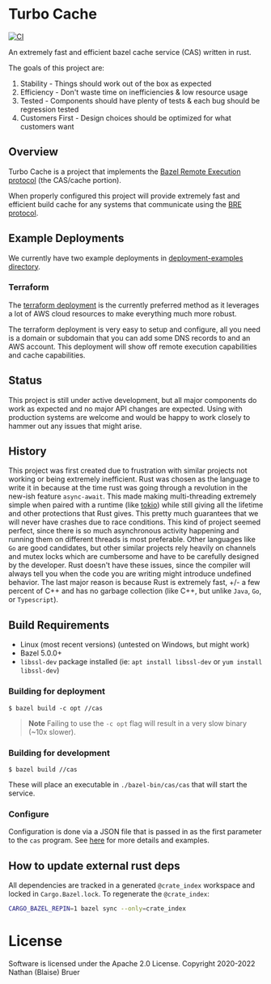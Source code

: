 # Turbo Cache

[![CI](https://github.com/allada/turbo-cache/workflows/CI/badge.svg)](https://github.com/allada/turbo-cache/actions/workflows/main.yml)

An extremely fast and efficient bazel cache service (CAS) written in rust.

The goals of this project are:
1. Stability - Things should work out of the box as expected
2. Efficiency - Don't waste time on inefficiencies & low resource usage
3. Tested - Components should have plenty of tests & each bug should be regression tested
4. Customers First - Design choices should be optimized for what customers want

## Overview

Turbo Cache is a project that implements the [Bazel Remote Execution protocol](https://github.com/bazelbuild/remote-apis) (the CAS/cache portion).

When properly configured this project will provide extremely fast and efficient build cache for any systems that communicate using the [BRE protocol](https://github.com/bazelbuild/remote-apis/blob/main/build/bazel/remote/execution/v2/remote_execution.proto).

## Example Deployments
We currently have two example deployments in [deployment-examples directory](https://github.com/allada/turbo-cache/tree/master/deployment-examples).

### Terraform
The [terraform deployment](https://github.com/allada/turbo-cache/tree/master/deployment-examples/terraform) is the currently preferred method as it leverages a lot of AWS cloud resources to make everything much more robust.

The terraform deployment is very easy to setup and configure, all you need is a domain or subdomain that you can add some DNS records to and an AWS account. This deployment will show off remote execution capabilities and cache capabilities.

## Status

This project is still under active development, but all major components do work as expected and no major API changes are expected. Using with production systems are welcome and would be happy to work closely to hammer out any issues that might arise.

## History

This project was first created due to frustration with similar projects not working or being extremely inefficient. Rust was chosen as the language to write it in because at the time rust was going through a revolution in the new-ish feature `async-await`. This made making multi-threading extremely simple when paired with a runtime (like [tokio](https://github.com/tokio-rs/tokio)) while still giving all the lifetime and other protections that Rust gives. This pretty much guarantees that we will never have crashes due to race conditions. This kind of project seemed perfect, since there is so much asynchronous activity happening and running them on different threads is most preferable. Other languages like `Go` are good candidates, but other similar projects rely heavily on channels and mutex locks which are cumbersome and have to be carefully designed by the developer. Rust doesn't have these issues, since the compiler will always tell you when the code you are writing might introduce undefined behavior. The last major reason is because Rust is extremely fast, +/- a few percent of C++ and has no garbage collection (like C++, but unlike `Java`, `Go`, or `Typescript`).

## Build Requirements
* Linux (most recent versions) (untested on Windows, but might work)
* Bazel 5.0.0+
* `libssl-dev` package installed (ie: `apt install libssl-dev` or `yum install libssl-dev`)

### Building for deployment
```
$ bazel build -c opt //cas
```

> **Note**
> Failing to use the `-c opt` flag will result in a very slow binary (~10x slower). 

### Building for development
```
$ bazel build //cas
```

These will place an executable in `./bazel-bin/cas/cas` that will start the service.

### Configure

Configuration is done via a JSON file that is passed in as the first parameter to the `cas` program. See [here](https://github.com/allada/turbo-cache/tree/master/config) for more details and examples.

## How to update external rust deps

All dependencies are tracked in a generated `@crate_index` workspace and locked
in `Cargo.Bazel.lock`. To regenerate the `@crate_index`:

```bash
CARGO_BAZEL_REPIN=1 bazel sync --only=crate_index
```

# License

Software is licensed under the Apache 2.0 License. Copyright 2020-2022 Nathan (Blaise) Bruer
